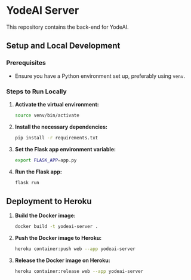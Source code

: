 # YodeAI Server

This repository contains the back-end for YodeAI.

## Setup and Local Development

### Prerequisites

- Ensure you have a Python environment set up, preferably using `venv`.

### Steps to Run Locally

1. **Activate the virtual environment:**
    ```bash
    source venv/bin/activate
    ```

2. **Install the necessary dependencies:**
    ```bash
    pip install -r requirements.txt
    ```

3. **Set the Flask app environment variable:**
    ```bash
    export FLASK_APP=app.py 
    ```

4. **Run the Flask app:**
    ```bash
    flask run
    ```

## Deployment to Heroku

1. **Build the Docker image:**
    ```bash
    docker build -t yodeai-server .
    ```

2. **Push the Docker image to Heroku:**
    ```bash
    heroku container:push web --app yodeai-server 
    ```

3. **Release the Docker image on Heroku:**
    ```bash
    heroku container:release web --app yodeai-server
    ```
